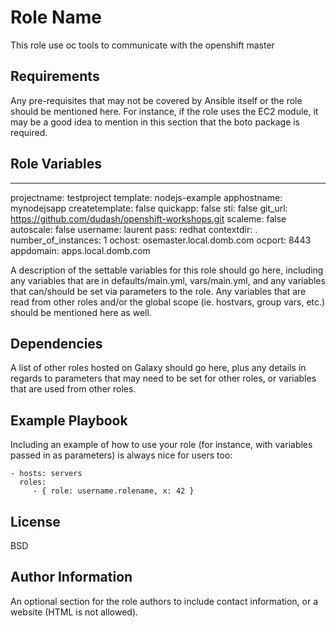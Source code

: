 Role Name
=========

This role use oc tools to communicate with the openshift master

Requirements
------------

Any pre-requisites that may not be covered by Ansible itself or the role should be mentioned here. For instance, if the role uses the EC2 module, it may be a good idea to mention in this section that the boto package is required.

Role Variables
--------------

---
projectname: testproject
template: nodejs-example
apphostname: mynodejsapp
createtemplate: false
quickapp: false
sti: false
git_url: https://github.com/dudash/openshift-workshops.git
scaleme: false
autoscale: false
username: laurent
pass: redhat
contextdir: .
number_of_instances: 1
ochost: osemaster.local.domb.com
ocport: 8443
appdomain: apps.local.domb.com


A description of the settable variables for this role should go here, including any variables that are in defaults/main.yml, vars/main.yml, and any variables that can/should be set via parameters to the role. Any variables that are read from other roles and/or the global scope (ie. hostvars, group vars, etc.) should be mentioned here as well.

Dependencies
------------

A list of other roles hosted on Galaxy should go here, plus any details in regards to parameters that may need to be set for other roles, or variables that are used from other roles.

Example Playbook
----------------

Including an example of how to use your role (for instance, with variables passed in as parameters) is always nice for users too:

    - hosts: servers
      roles:
         - { role: username.rolename, x: 42 }

License
-------

BSD

Author Information
------------------

An optional section for the role authors to include contact information, or a website (HTML is not allowed).

